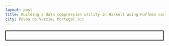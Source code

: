 ```yaml
---
layout: post
title: Building a data compression utility in Haskell using Huffman codes
city: Póvoa de Varzim, Portugal 🇵🇹
---
```


<script src="/assets/data-compressor/smvc.js"></script>
<script src="/assets/data-compressor/script.js"></script>

<style>
.huffman-visualisation {
    border: 2px solid black;
    padding: 1em;
}

.h-encoded {
    font-family: monospace;
}

.h-encoded span:nth-child(odd) {
    background-color: #dadada;
}

.h-table tr:nth-child(even) {
    background-color: #eee;
}

.h-table th, .h-table td {
    padding: 0 1em;
}

.highlighted {
    background-color: #f05f70 !important;
}

.h-code {
    position: relative;
    cursor: pointer;
}

.h-code-char {
    position: absolute;
    top: calc(-100% - 1em);
    left: 0;
    background-color: bisque;
    padding: .2em 1em;
    border: 1px solid black;
    visibility: hidden;
}

.h-code:hover .h-code-char {
    visibility: visible;
}

</style>

<div class="huffman-visualisation"></div>
<script>
    initHuffmanVisualisation(document.querySelector(".huffman-visualisation"))
</script>
